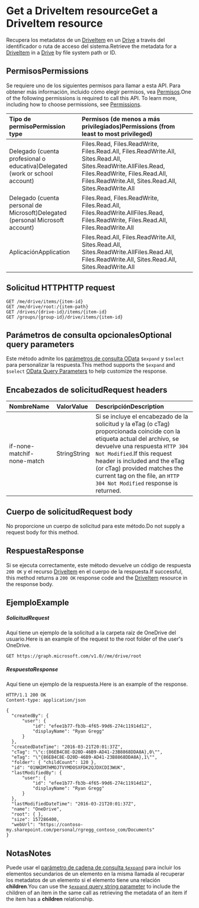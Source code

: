 # <a name="get-a-driveitem-resource"></a><span data-ttu-id="eb8b0-101">Get a DriveItem resource</span><span class="sxs-lookup"><span data-stu-id="eb8b0-101">Get a DriveItem resource</span></span>

<span data-ttu-id="eb8b0-102">Recupera los metadatos de un [DriveItem](../resources/driveitem.md) en un [Drive](../resources/drive.md) a través del identificador o ruta de acceso del sistema.</span><span class="sxs-lookup"><span data-stu-id="eb8b0-102">Retrieve the metadata for a [DriveItem](../resources/driveitem.md) in a [Drive](../resources/drive.md) by file system path or ID.</span></span>

## <a name="permissions"></a><span data-ttu-id="eb8b0-103">Permisos</span><span class="sxs-lookup"><span data-stu-id="eb8b0-103">Permissions</span></span>
<span data-ttu-id="eb8b0-p101">Se requiere uno de los siguientes permisos para llamar a esta API. Para obtener más información, incluido cómo elegir permisos, vea [Permisos](../../../concepts/permissions_reference.md).</span><span class="sxs-lookup"><span data-stu-id="eb8b0-p101">One of the following permissions is required to call this API. To learn more, including how to choose permissions, see [Permissions](../../../concepts/permissions_reference.md).</span></span>

|<span data-ttu-id="eb8b0-106">Tipo de permiso</span><span class="sxs-lookup"><span data-stu-id="eb8b0-106">Permission type</span></span>      | <span data-ttu-id="eb8b0-107">Permisos (de menos a más privilegiados)</span><span class="sxs-lookup"><span data-stu-id="eb8b0-107">Permissions (from least to most privileged)</span></span>              |
|:--------------------|:---------------------------------------------------------|
|<span data-ttu-id="eb8b0-108">Delegado (cuenta profesional o educativa)</span><span class="sxs-lookup"><span data-stu-id="eb8b0-108">Delegated (work or school account)</span></span> | <span data-ttu-id="eb8b0-109">Files.Read, Files.ReadWrite, Files.Read.All, Files.ReadWrite.All, Sites.Read.All, Sites.ReadWrite.All</span><span class="sxs-lookup"><span data-stu-id="eb8b0-109">Files.Read, Files.ReadWrite, Files.Read.All, Files.ReadWrite.All, Sites.Read.All, Sites.ReadWrite.All</span></span>    |
|<span data-ttu-id="eb8b0-110">Delegado (cuenta personal de Microsoft)</span><span class="sxs-lookup"><span data-stu-id="eb8b0-110">Delegated (personal Microsoft account)</span></span> | <span data-ttu-id="eb8b0-111">Files.Read, Files.ReadWrite, Files.Read.All, Files.ReadWrite.All</span><span class="sxs-lookup"><span data-stu-id="eb8b0-111">Files.Read, Files.ReadWrite, Files.Read.All, Files.ReadWrite.All</span></span>    |
|<span data-ttu-id="eb8b0-112">Aplicación</span><span class="sxs-lookup"><span data-stu-id="eb8b0-112">Application</span></span> | <span data-ttu-id="eb8b0-113">Files.Read.All, Files.ReadWrite.All, Sites.Read.All, Sites.ReadWrite.All</span><span class="sxs-lookup"><span data-stu-id="eb8b0-113">Files.Read.All, Files.ReadWrite.All, Sites.Read.All, Sites.ReadWrite.All</span></span> |

## <a name="http-request"></a><span data-ttu-id="eb8b0-114">Solicitud HTTP</span><span class="sxs-lookup"><span data-stu-id="eb8b0-114">HTTP request</span></span>
<!-- { "blockType": "ignored" } -->
```http
GET /me/drive/items/{item-id}
GET /me/drive/root:/{item-path}
GET /drives/{drive-id}/items/{item-id}
GET /groups/{group-id}/drive/items/{item-id}
```

## <a name="optional-query-parameters"></a><span data-ttu-id="eb8b0-115">Parámetros de consulta opcionales</span><span class="sxs-lookup"><span data-stu-id="eb8b0-115">Optional query parameters</span></span>
<span data-ttu-id="eb8b0-116">Este método admite los [parámetros de consulta OData](../../../concepts/query_parameters.md) `$expand` y `$select` para personalizar la respuesta.</span><span class="sxs-lookup"><span data-stu-id="eb8b0-116">This method supports the `$expand` and `$select` [OData Query Parameters](../../../concepts/query_parameters.md) to help customize the response.</span></span>

## <a name="request-headers"></a><span data-ttu-id="eb8b0-117">Encabezados de solicitud</span><span class="sxs-lookup"><span data-stu-id="eb8b0-117">Request headers</span></span>

| <span data-ttu-id="eb8b0-118">Nombre</span><span class="sxs-lookup"><span data-stu-id="eb8b0-118">Name</span></span>          | <span data-ttu-id="eb8b0-119">Valor</span><span class="sxs-lookup"><span data-stu-id="eb8b0-119">Value</span></span>  | <span data-ttu-id="eb8b0-120">Descripción</span><span class="sxs-lookup"><span data-stu-id="eb8b0-120">Description</span></span>                                                                                                                                              |
|:--------------|:-------|:---------------------------------------------------------------------------------------------------------------------------------------------------------|
| <span data-ttu-id="eb8b0-121">if-none-match</span><span class="sxs-lookup"><span data-stu-id="eb8b0-121">if-none-match</span></span> | <span data-ttu-id="eb8b0-122">String</span><span class="sxs-lookup"><span data-stu-id="eb8b0-122">String</span></span> | <span data-ttu-id="eb8b0-123">Si se incluye el encabezado de la solicitud y la eTag (o cTag) proporcionada coincide con la etiqueta actual del archivo, se devuelve una respuesta `HTTP 304 Not Modified`.</span><span class="sxs-lookup"><span data-stu-id="eb8b0-123">If this request header is included and the eTag (or cTag) provided matches the current tag on the file, an `HTTP 304 Not Modified` response is returned.</span></span> |

## <a name="request-body"></a><span data-ttu-id="eb8b0-124">Cuerpo de solicitud</span><span class="sxs-lookup"><span data-stu-id="eb8b0-124">Request body</span></span>
<span data-ttu-id="eb8b0-125">No proporcione un cuerpo de solicitud para este método.</span><span class="sxs-lookup"><span data-stu-id="eb8b0-125">Do not supply a request body for this method.</span></span>

## <a name="response"></a><span data-ttu-id="eb8b0-126">Respuesta</span><span class="sxs-lookup"><span data-stu-id="eb8b0-126">Response</span></span>

<span data-ttu-id="eb8b0-127">Si se ejecuta correctamente, este método devuelve un código de respuesta `200 OK` y el recurso [DriveItem](../resources/driveitem.md) en el cuerpo de la respuesta.</span><span class="sxs-lookup"><span data-stu-id="eb8b0-127">If successful, this method returns a `200 OK` response code and the [DriveItem](../resources/driveitem.md) resource in the response body.</span></span>

## <a name="example"></a><span data-ttu-id="eb8b0-128">Ejemplo</span><span class="sxs-lookup"><span data-stu-id="eb8b0-128">Example</span></span>

##### <a name="request"></a><span data-ttu-id="eb8b0-129">Solicitud</span><span class="sxs-lookup"><span data-stu-id="eb8b0-129">Request</span></span>

<span data-ttu-id="eb8b0-130">Aquí tiene un ejemplo de la solicitud a la carpeta raíz de OneDrive del usuario.</span><span class="sxs-lookup"><span data-stu-id="eb8b0-130">Here is an example of the request to the root folder of the user's OneDrive.</span></span>

<!-- {
  "blockType": "request",
  "name": "get_item"
}-->
```
GET https://graph.microsoft.com/v1.0//me/drive/root
```

##### <a name="response"></a><span data-ttu-id="eb8b0-131">Respuesta</span><span class="sxs-lookup"><span data-stu-id="eb8b0-131">Response</span></span>
<span data-ttu-id="eb8b0-132">Aquí tiene un ejemplo de la respuesta.</span><span class="sxs-lookup"><span data-stu-id="eb8b0-132">Here is an example of the response.</span></span>

<!-- {
  "blockType": "response",
  "truncated": true,
  "@odata.type": "microsoft.graph.driveItem"
} -->
```http
HTTP/1.1 200 OK
Content-type: application/json

{
  "createdBy": {
      "user": {
          "id": "efee1b77-fb3b-4f65-99d6-274c11914d12",
          "displayName": "Ryan Gregg"
      }
  },
  "createdDateTime": "2016-03-21T20:01:37Z",
  "cTag": "\"c:{86EB4C8E-D20D-46B9-AD41-23B8868DDA8A},0\"",
  "eTag": "\"{86EB4C8E-D20D-46B9-AD41-23B8868DDA8A},1\"",
  "folder": { "childCount": 120 },
  "id": "01NKDM7HMOJTVYMDOSXFDK2QJDXCDI3WUK",
  "lastModifiedBy": {
      "user": {
          "id": "efee1b77-fb3b-4f65-99d6-274c11914d12",
          "displayName": "Ryan Gregg"
      }
  },
  "lastModifiedDateTime": "2016-03-21T20:01:37Z",
  "name": "OneDrive",
  "root": { },
  "size": 157286400,
  "webUrl": "https://contoso-my.sharepoint.com/personal/rgregg_contoso_com/Documents"
}
```

## <a name="notes"></a><span data-ttu-id="eb8b0-133">Notas</span><span class="sxs-lookup"><span data-stu-id="eb8b0-133">Notes</span></span>

<span data-ttu-id="eb8b0-134">Puede usar el [parámetro de cadena de consulta `$expand`](http://developer.microsoft.com/en-us/graph/docs/overview/query_parameters) para incluir los elementos secundarios de un elemento en la misma llamada al recuperar los metadatos de un elemento si el elemento tiene una relación **children**.</span><span class="sxs-lookup"><span data-stu-id="eb8b0-134">You can use the [`$expand` query string parameter](http://developer.microsoft.com/en-us/graph/docs/overview/query_parameters) to include the children of an item in the same call as retrieving the metadata of an item if the item has a **children** relationship.</span></span>

<!-- uuid: 8fcb5dbc-d5aa-4681-8e31-b001d5168d79
2015-10-25 14:57:30 UTC -->
<!-- {
  "type": "#page.annotation",
  "description": "Get item",
  "keywords": "",
  "section": "documentation",
  "tocPath": "OneDrive/Item/Get item"
}-->
